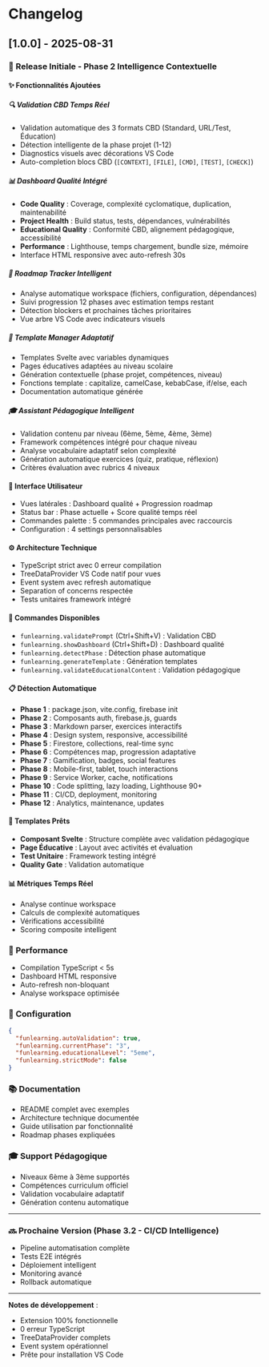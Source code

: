 # Changelog

## [1.0.0] - 2025-08-31

### 🎉 Release Initiale - Phase 2 Intelligence Contextuelle

#### ✨ Fonctionnalités Ajoutées

##### 🔍 Validation CBD Temps Réel

- Validation automatique des 3 formats CBD (Standard, URL/Test, Éducation)
- Détection intelligente de la phase projet (1-12)
- Diagnostics visuels avec décorations VS Code
- Auto-completion blocs CBD (`[CONTEXT]`, `[FILE]`, `[CMD]`, `[TEST]`, `[CHECK]`)

##### 📊 Dashboard Qualité Intégré

- **Code Quality** : Coverage, complexité cyclomatique, duplication, maintenabilité
- **Project Health** : Build status, tests, dépendances, vulnérabilités
- **Educational Quality** : Conformité CBD, alignement pédagogique, accessibilité
- **Performance** : Lighthouse, temps chargement, bundle size, mémoire
- Interface HTML responsive avec auto-refresh 30s

##### 🎯 Roadmap Tracker Intelligent

- Analyse automatique workspace (fichiers, configuration, dépendances)
- Suivi progression 12 phases avec estimation temps restant
- Détection blockers et prochaines tâches prioritaires
- Vue arbre VS Code avec indicateurs visuels

##### 📝 Template Manager Adaptatif

- Templates Svelte avec variables dynamiques
- Pages éducatives adaptées au niveau scolaire
- Génération contextuelle (phase projet, compétences, niveau)
- Fonctions template : capitalize, camelCase, kebabCase, if/else, each
- Documentation automatique générée

##### 🎓 Assistant Pédagogique Intelligent

- Validation contenu par niveau (6ème, 5ème, 4ème, 3ème)
- Framework compétences intégré pour chaque niveau
- Analyse vocabulaire adaptatif selon complexité
- Génération automatique exercices (quiz, pratique, réflexion)
- Critères évaluation avec rubrics 4 niveaux

#### 🎨 Interface Utilisateur

- Vues latérales : Dashboard qualité + Progression roadmap
- Status bar : Phase actuelle + Score qualité temps réel
- Commandes palette : 5 commandes principales avec raccourcis
- Configuration : 4 settings personnalisables

#### ⚙️ Architecture Technique

- TypeScript strict avec 0 erreur compilation
- TreeDataProvider VS Code natif pour vues
- Event system avec refresh automatique
- Separation of concerns respectée
- Tests unitaires framework intégré

#### 🔧 Commandes Disponibles

- `funlearning.validatePrompt` (Ctrl+Shift+V) : Validation CBD
- `funlearning.showDashboard` (Ctrl+Shift+D) : Dashboard qualité
- `funlearning.detectPhase` : Détection phase automatique
- `funlearning.generateTemplate` : Génération templates
- `funlearning.validateEducationalContent` : Validation pédagogique

#### 📋 Détection Automatique

- **Phase 1** : package.json, vite.config, firebase init
- **Phase 2** : Composants auth, firebase.js, guards
- **Phase 3** : Markdown parser, exercices interactifs
- **Phase 4** : Design system, responsive, accessibilité
- **Phase 5** : Firestore, collections, real-time sync
- **Phase 6** : Compétences map, progression adaptative
- **Phase 7** : Gamification, badges, social features
- **Phase 8** : Mobile-first, tablet, touch interactions
- **Phase 9** : Service Worker, cache, notifications
- **Phase 10** : Code splitting, lazy loading, Lighthouse 90+
- **Phase 11** : CI/CD, deployment, monitoring
- **Phase 12** : Analytics, maintenance, updates

#### 🎯 Templates Prêts

- **Composant Svelte** : Structure complète avec validation pédagogique
- **Page Éducative** : Layout avec activités et évaluation
- **Test Unitaire** : Framework testing intégré
- **Quality Gate** : Validation automatique

#### 📊 Métriques Temps Réel

- Analyse continue workspace
- Calculs de complexité automatiques
- Vérifications accessibilité
- Scoring composite intelligent

### 🚀 Performance

- Compilation TypeScript < 5s
- Dashboard HTML responsive
- Auto-refresh non-bloquant
- Analyse workspace optimisée

### 🔧 Configuration

```json
{
  "funlearning.autoValidation": true,
  "funlearning.currentPhase": "3",
  "funlearning.educationalLevel": "5eme",
  "funlearning.strictMode": false
}
```

### 📚 Documentation

- README complet avec exemples
- Architecture technique documentée
- Guide utilisation par fonctionnalité
- Roadmap phases expliquées

### 🎓 Support Pédagogique

- Niveaux 6ème à 3ème supportés
- Compétences curriculum officiel
- Validation vocabulaire adaptatif
- Génération contenu automatique

---

### 🔜 Prochaine Version (Phase 3.2 - CI/CD Intelligence)

- Pipeline automatisation complète
- Tests E2E intégrés
- Déploiement intelligent
- Monitoring avancé
- Rollback automatique

---

**Notes de développement** :

- Extension 100% fonctionnelle
- 0 erreur TypeScript
- TreeDataProvider complets
- Event system opérationnel
- Prête pour installation VS Code
